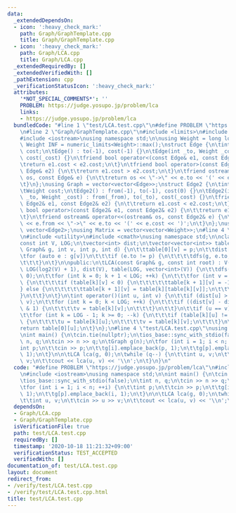```yaml
---
data:
  _extendedDependsOn:
  - icon: ':heavy_check_mark:'
    path: Graph/GraphTemplate.cpp
    title: Graph/GraphTemplate.cpp
  - icon: ':heavy_check_mark:'
    path: Graph/LCA.cpp
    title: Graph/LCA.cpp
  _extendedRequiredBy: []
  _extendedVerifiedWith: []
  _pathExtension: cpp
  _verificationStatusIcon: ':heavy_check_mark:'
  attributes:
    '*NOT_SPECIAL_COMMENTS*': ''
    PROBLEM: https://judge.yosupo.jp/problem/lca
    links:
    - https://judge.yosupo.jp/problem/lca
  bundledCode: "#line 1 \"test/LCA.test.cpp\"\n#define PROBLEM \"https://judge.yosupo.jp/problem/lca\"\
    \n#line 2 \"Graph/GraphTemplate.cpp\"\n#include <limits>\n#include <vector>\n\
    #include <iostream>\nusing namespace std;\n\nusing Weight = long long;\nconstexpr\
    \ Weight INF = numeric_limits<Weight>::max();\nstruct Edge {\n\tint to;\n\tWeight\
    \ cost;\n\tEdge() : to(-1), cost(-1) {}\n\tEdge(int _to, Weight _cost = 1) : to(_to),\
    \ cost(_cost) {}\n\tfriend bool operator<(const Edge& e1, const Edge& e2) {\n\t\
    \treturn e1.cost < e2.cost;\n\t}\n\tfriend bool operator>(const Edge& e1, const\
    \ Edge& e2) {\n\t\treturn e1.cost > e2.cost;\n\t}\n\tfriend ostream& operator<<(ostream&\
    \ os, const Edge& e) {\n\t\treturn os << \"->\" << e.to << '(' << e.cost << ')';\n\
    \t}\n};\nusing Graph = vector<vector<Edge>>;\nstruct Edge2 {\n\tint from, to;\n\
    \tWeight cost;\n\tEdge2() : from(-1), to(-1), cost(0) {}\n\tEdge2(int _from, int\
    \ _to, Weight _cost) : from(_from), to(_to), cost(_cost) {}\n\tfriend bool operator<(const\
    \ Edge2& e1, const Edge2& e2) {\n\t\treturn e1.cost < e2.cost;\n\t}\n\tfriend\
    \ bool operator>(const Edge2& e1, const Edge2& e2) {\n\t\treturn e1.cost > e2.cost;\n\
    \t}\n\tfriend ostream& operator<<(ostream& os, const Edge2& e) {\n\t\treturn os\
    \ << e.from << \"->\" << e.to << '(' << e.cost << ')';\n\t}\n};\nusing Edges =\
    \ vector<Edge2>;\nusing Matrix = vector<vector<Weight>>;\n#line 4 \"Graph/LCA.cpp\"\
    \n#include <utility>\n#include <cmath>\nusing namespace std;\n\nclass LCA {\n\t\
    const int V, LOG;\n\tvector<int> dist;\n\tvector<vector<int>> table;\n\tvoid dfs(const\
    \ Graph& g, int v, int p, int d) {\n\t\ttable[0][v] = p;\n\t\tdist[v] = d;\n\t\
    \tfor (auto e : g[v])\n\t\t\tif (e.to != p) {\n\t\t\t\tdfs(g, e.to, v, d + 1);\n\
    \t\t\t}\n\t}\n\npublic:\n\tLCA(const Graph& g, const int root) : V(g.size()),\
    \ LOG(log2(V) + 1), dist(V), table(LOG, vector<int>(V)) {\n\t\tdfs(g, root, -1,\
    \ 0);\n\t\tfor (int k = 0; k + 1 < LOG; ++k) {\n\t\t\tfor (int v = 0; v < V; ++v)\
    \ {\n\t\t\t\tif (table[k][v] < 0) {\n\t\t\t\t\ttable[k + 1][v] = -1;\n\t\t\t\t\
    } else {\n\t\t\t\t\ttable[k + 1][v] = table[k][table[k][v]];\n\t\t\t\t}\n\t\t\t\
    }\n\t\t}\n\t}\n\tint operator()(int u, int v) {\n\t\tif (dist[u] > dist[v]) swap(u,\
    \ v);\n\t\tfor (int k = 0; k < LOG; ++k) {\n\t\t\tif ((dist[v] - dist[u]) >> k\
    \ & 1) {\n\t\t\t\tv = table[k][v];\n\t\t\t}\n\t\t}\n\t\tif (u == v) return u;\n\
    \t\tfor (int k = LOG - 1; k >= 0; --k) {\n\t\t\tif (table[k][u] != table[k][v])\
    \ {\n\t\t\t\tu = table[k][u];\n\t\t\t\tv = table[k][v];\n\t\t\t}\n\t\t}\n\t\t\
    return table[0][u];\n\t}\n};\n#line 4 \"test/LCA.test.cpp\"\nusing namespace std;\n\
    \nint main() {\n\tcin.tie(nullptr);\n\tios_base::sync_with_stdio(false);\n\tint\
    \ n, q;\n\tcin >> n >> q;\n\tGraph g(n);\n\tfor (int i = 1; i < n; ++i) {\n\t\t\
    int p;\n\t\tcin >> p;\n\t\tg[i].emplace_back(p, 1);\n\t\tg[p].emplace_back(i,\
    \ 1);\n\t}\n\n\tLCA lca(g, 0);\n\twhile (q--) {\n\t\tint u, v;\n\t\tcin >> u >>\
    \ v;\n\t\tcout << lca(u, v) << '\\n';\n\t}\n}\n"
  code: "#define PROBLEM \"https://judge.yosupo.jp/problem/lca\"\n#include \"./../Graph/LCA.cpp\"\
    \n#include <iostream>\nusing namespace std;\n\nint main() {\n\tcin.tie(nullptr);\n\
    \tios_base::sync_with_stdio(false);\n\tint n, q;\n\tcin >> n >> q;\n\tGraph g(n);\n\
    \tfor (int i = 1; i < n; ++i) {\n\t\tint p;\n\t\tcin >> p;\n\t\tg[i].emplace_back(p,\
    \ 1);\n\t\tg[p].emplace_back(i, 1);\n\t}\n\n\tLCA lca(g, 0);\n\twhile (q--) {\n\
    \t\tint u, v;\n\t\tcin >> u >> v;\n\t\tcout << lca(u, v) << '\\n';\n\t}\n}"
  dependsOn:
  - Graph/LCA.cpp
  - Graph/GraphTemplate.cpp
  isVerificationFile: true
  path: test/LCA.test.cpp
  requiredBy: []
  timestamp: '2020-10-18 11:21:32+09:00'
  verificationStatus: TEST_ACCEPTED
  verifiedWith: []
documentation_of: test/LCA.test.cpp
layout: document
redirect_from:
- /verify/test/LCA.test.cpp
- /verify/test/LCA.test.cpp.html
title: test/LCA.test.cpp
---
```

